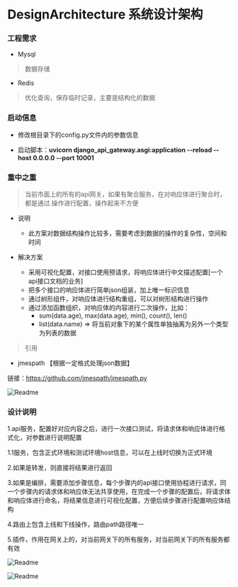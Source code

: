 # DesignArchitecture 系统设计架构

### 工程需求

* Mysql

> 数据存储

* Redis

> 优化查询，保存临时记录，主要是结构化的数据

### 启动信息

* 修改根目录下的config.py文件内的参数信息

* 启动脚本：**uvicorn django_api_gateway.asgi:application --reload --host 0.0.0.0 --port 10001**

### 重中之重

> 当前市面上的所有的api网关，如果有聚合服务，在对响应体进行聚合时，都是通过.操作进行配置，操作起来不方便

* 说明
    * 此方案对数据结构操作比较多，需要考虑到数据的操作的复杂性，空间和时间

* 解决方案
    * 采用可视化配置，对接口使用预请求，将响应体进行中文描述配置[一个api接口文档的业务]
    * 把多个接口的响应体进行简单json组装，加上唯一标识信息
    * 通过树形组件，对响应体进行结构重组，可以对树形结构进行操作
    * 通过添加函数组织，对响应体的内容进行二次操作，比如：
        * sum(data.age), max(data.age), min(), count(), len()
        * list(data.name) => 将当前对象下的某个属性单独抽离为另外一个类型为列表的数据

> 引用

* jmespath 【根据一定格式处理json数据】

链接：https://github.com/jmespath/jmespath.py

![Readme](https://github.com/RYD-Gateway/DjangoApiGateway/blob/master/images/微信图片_20210624164733.png)

### 设计说明

1.api服务，配置好对应内容之后，进行一次接口测试，将请求体和响应体进行格式化，对参数进行说明配置

1.1服务，包含正式环境和测试环境host信息，可以在上线时切换为正式环境

2.如果是转发，则直接将结果进行返回

3.如果是编排，需要添加步骤信息，每个步骤内的api接口使用协程进行请求，同一个步骤内的请求体和响应体无法共享使用，在完成一个步骤的配置后，将请求体和响应体进行命名，将结果信息进行可视化配置，方便后续步骤进行配置响应体结构

4.路由上包含上线和下线操作，路由path路径唯一

5.插件，作用在网关上的，对当前网关下的所有服务，对当前网关下的所有服务都有效

![Readme](https://github.com/RYD-Gateway/DjangoApiGateway/blob/master/images/微信图片_20210602231736.png)

![Readme](https://github.com/RYD-Gateway/DjangoApiGateway/blob/master/images/微信截图_20210618191053.png)
